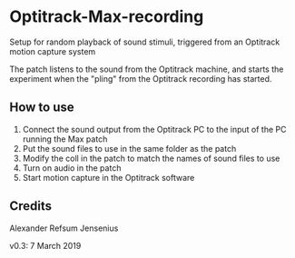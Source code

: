 # Optitrack-Max-recording

Setup for random playback of sound stimuli, triggered from an Optitrack motion capture system

The patch listens to the sound from the Optitrack machine, and starts the experiment when the "pling" from the Optitrack recording has started. 

## How to use

1. Connect the sound output from the Optitrack PC to the input of the PC running the Max patch
2. Put the sound files to use in the same folder as the patch
3. Modify the coll in the patch to match the names of sound files to use
4. Turn on audio in the patch
5. Start motion capture in the Optitrack software

## Credits

Alexander Refsum Jensenius

v0.3: 7 March 2019
